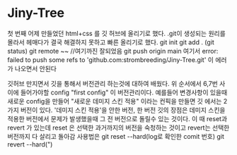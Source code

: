 # Jiny-Tree
첫 번째
어제 만들었던 html+css 를 깃 허브에 올리기로 했다.
.git이 생성되는 원리를 몰라서 헤매다가 결국 해결하지 못하고 빠른 올리기로 했다.
git init
git add . 
(git status) git remote ~~ //여기까진 잘되었음
git push origin main 여기서 error: failed to push some refs to 'github.com:strombreeding/Jiny-Tree.git' 이 에러가 나오면서 안된다

깃허브 만지면서 깃을 통해서 버전관리 하는것에 대하여 배웠다.
위 순서에서 6,7번 사이에 들어가야할 config "first config" 이 버전관리이다.
예를들어 변경사항이 있을때 새로운 config을 만들어 "새로운 데미지 스킨 적용" 이라는 컨픽을 만들면
깃 에서는 2가지 버전이 있다. '데미지 스킨 적용'을 안한 버전, 한 버전 
깃의 장점은 데미지 스킨을 적용한 버전에서 문제가 발생했을때 그 전 버전으로 돌릴수 있는 것이다. 
이 때 reset과 revert 가 있는데 reset 은 선택한 과거까지의 버전을 숙청하는 것이고 revert는 선택한 버전까지 다 살리고 돌아감
사용법은 git reset --hard(log로 확인한 comit 번호)
         git revert --hard(")
         
